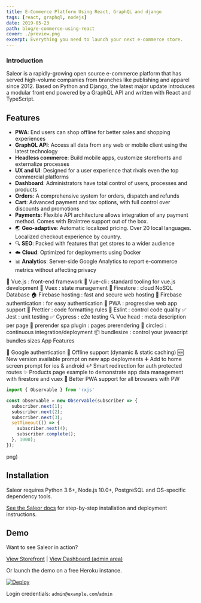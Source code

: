 ```yaml
---
title: E-Commerce Platform Using React, GraphQL and django
tags: [react, graphql, nodejs]
date: 2019-05-23
path: blog/e-commerce-using-react
cover: ./preview.png
excerpt: Everything you need to launch your next e-commerce store.
---
```



### Introduction

Saleor is a rapidly-growing open source e-commerce platform that has served high-volume companies from branches like publishing and apparel since 2012. Based on Python and Django, the latest major update introduces a modular front end powered by a GraphQL API and written with React and TypeScript.

## Features
- __PWA__: End users can shop offline for better sales and shopping experiences
- __GraphQL API__: Access all data from any web or mobile client using the latest technology
- __Headless commerce__: Build mobile apps, customize storefronts and externalize processes
- __UX and UI__: Designed for a user experience that rivals even the top commercial platforms
- __Dashboard__: Administrators have total control of users, processes and products
- __Orders__: A comprehensive system for orders, dispatch and refunds
- __Cart__: Advanced payment and tax options, with full control over discounts and promotions
- __Payments__: Flexible API architecture allows integration of any payment method. Comes with Braintree support out of the box.
- :earth_asia: __Geo-adaptive__: Automatic localized pricing. Over 20 local languages. Localized checkout experience by country.
- :mag: __SEO__: Packed with features that get stores to a wider audience
- :cloud: __Cloud__: Optimized for deployments using Docker
- :bar_chart: __Analytics__: Server-side Google Analytics to report e-commerce metrics without affecting privacy


🤘 Vue.js : front-end framework
🔧 Vue-cli : standard tooling for vue.js development
🔁 Vuex : state management
💾 Firestore : cloud NoSQL Database
🏠 Firebase hosting : fast and secure web hosting
👤 Firebase authentication : for easy authentication
📱 PWA : progressive web app support
💄 Prettier : code formatting rules
🚨 Eslint : control code quality
✅ Jest : unit testing
✅ Cypress : e2e testing
🔍 Vue head : meta description per page
📄 prerender spa plugin : pages prerendering
💚 circleci : continuous integration/deployment
📦 bundlesize : control your javascript bundles sizes
App Features

👤 Google authentication
📴 Offline support (dynamic & static caching)
🆕 New version available prompt on new app deployments
➕ Add to home screen prompt for ios & android
↩️ Smart redirection for auth protected routes
✨ Products page example to demonstrate app data management with firestore and vuex
💪 Better PWA support for all browsers with PW



```typescript
import { Observable } from 'rxjs'

const observable = new Observable(subscriber => {
  subscriber.next(1);
  subscriber.next(2);
  subscriber.next(3);
  setTimeout(() => {
    subscriber.next(4);
    subscriber.complete();
  }, 1000);
});
```
png)


## Installation

Saleor requires Python 3.6+, Node.js 10.0+, PostgreSQL and OS-specific dependency tools.

[See the Saleor docs](https://saleor.readthedocs.io) for step-by-step installation and deployment instructions.


## Demo

Want to see Saleor in action?

[View Storefront](http://demo.getsaleor.com/) | [View Dashboard (admin area)](http://demo.getsaleor.com/dashboard/)

Or launch the demo on a free Heroku instance.

[![Deploy](https://www.herokucdn.com/deploy/button.svg)](https://heroku.com/deploy)

Login credentials: `admin@example.com`/`admin`
